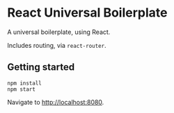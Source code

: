 # React Universal Boilerplate

A universal boilerplate, using React.

Includes routing, via `react-router`.

## Getting started

```
npm install
npm start
```

Navigate to [http://localhost:8080](http://localhost:8080).
